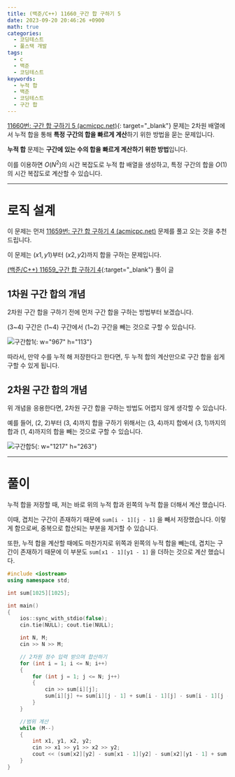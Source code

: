 ```yaml
---
title: (백준/C++) 11660_구간 합 구하기 5
date: 2023-09-20 20:46:26 +0900
math: true
categories:
  - 코딩테스트
  - 풀스택 개발
tags:
  - c
  - 백준
  - 코딩테스트
keywords:
  - 누적 합
  - 백준
  - 코딩테스트
  - 구간 합
---
```


[11660번: 구간 합 구하기 5 (acmicpc.net)](https://www.acmicpc.net/problem/11660){: target="_blank"} 문제는 2차원 배열에서 누적 합을 통해 **특정 구간의 합을 빠르게 계산**하기 위한 방법을 묻는 문제입니다.

<span class="keyword">**누적 합**</span> 문제는 **구간에 있는 수의 합을 빠르게 계산하기 위한 방법**입니다.

이를 이용하면 $O(N^2)$의 시간 복잡도로 누적 합 배열을 생성하고, 특정 구간의 합을 $O(1)$의 시간 복잡도로 계산할 수 있습니다.

---

# 로직 설계

이 문제는 먼저 [11659번: 구간 합 구하기 4 (acmicpc.net)](https://www.acmicpc.net/problem/11659) 문제를 풀고 오는 것을 추천 드립니다.

이 문제는 $(x1, y1)$부터 $(x2, y2)$까지 합을 구하는 문제입니다.

[(백준/C++) 11659_구간 합 구하기 4](/posts/%EB%B0%B1%EC%A4%80-%EA%B5%AC%EA%B0%84-%ED%95%A9-%EA%B5%AC%ED%95%98%EA%B8%B0-4/){:target="_blank"} 풀이 글

## 1차원 구간 합의 개념

2차원 구간 합을 구하기 전에 먼저 구간 합을 구하는 방법부터 보겠습니다.

(3~4) 구간은 (1~4) 구간에서 (1~2) 구간을 빼는 것으로 구할 수 있습니다.

![구간합1](https://i.postimg.cc/6QGQcqt3/1.png){: w="967" h="113"}

따라서, 만약 수를 누적 해 저장한다고 한다면, 두 누적 합의 계산만으로 구간 합을 쉽게 구할 수 있게 됩니다.

## 2차원 구간 합의 개념

위 개념을 응용한다면, 2차원 구간 합을 구하는 방법도 어렵지 않게 생각할 수 있습니다.

예를 들어, (2, 2)부터 (3, 4)까지 합을 구하기 위해서는 (3, 4)까지 합에서 (3, 1)까지의 합과 (1, 4)까지의 합을 빼는 것으로 구할 수 있습니다.

![구간합5](https://i.postimg.cc/1tG3xdg1/5.png){: w="1217" h="263"}

---

# 풀이

누적 합을 저장할 때, 저는 바로 위의 누적 합과 왼쪽의 누적 합을 더해서 계산 했습니다. 

이때, 겹치는 구간이 존재하기 때문에 `sum[i - 1][j - 1]` 을 빼서 저장했습니다. 이렇게 함으로써, 중복으로 합산되는 부분을 제거할 수 있습니다.

또한, 누적 합을 계산할 때에도 마찬가지로 위쪽과 왼쪽의 누적 합을 빼는데, 겹치는 구간이 존재하기 때문에 이 부분도 `sum[x1 - 1][y1 - 1]` 을 더하는 것으로 계산 했습니다.

```cpp
#include <iostream>
using namespace std;

int sum[1025][1025];

int main()
{
	ios::sync_with_stdio(false);
	cin.tie(NULL); cout.tie(NULL);

	int N, M;
	cin >> N >> M;

	// 2차원 정수 입력 받으며 합산하기
	for (int i = 1; i <= N; i++)
	{
		for (int j = 1; j <= N; j++)
		{
			cin >> sum[i][j];
			sum[i][j] += sum[i][j - 1] + sum[i - 1][j] - sum[i - 1][j - 1];
		}
	}

	//범위 계산
	while (M--)
	{
		int x1, y1, x2, y2;
		cin >> x1 >> y1 >> x2 >> y2;
		cout << (sum[x2][y2] - sum[x1 - 1][y2] - sum[x2][y1 - 1] + sum[x1 - 1][y1 - 1]) << '\n';
	}
}
```